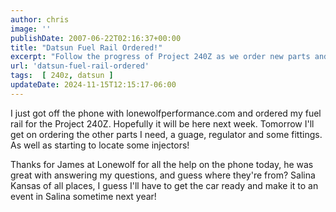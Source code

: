 ```yaml
---
author: chris
image: ''
publishDate: 2007-06-22T02:16:37+00:00
title: "Datsun Fuel Rail Ordered!"
excerpt: "Follow the progress of Project 240Z as we order new parts and get expert advice from lonewolfperformance.com."
url: 'datsun-fuel-rail-ordered'
tags:  [ 240z, datsun ] 
updateDate: 2024-11-15T12:15:17-06:00
---
```


I just got off the phone with lonewolfperformance.com and ordered my fuel rail for the Project 240Z. Hopefully it will be here next week. Tomorrow I'll get on ordering the other parts I need, a guage, regulator and some fittings. As well as starting to locate some injectors!

Thanks for James at Lonewolf for all the help on the phone today, he was great with answering my questions, and guess where they're from? Salina Kansas of all places, I guess I'll have to get the car ready and make it to an event in Salina sometime next year!
